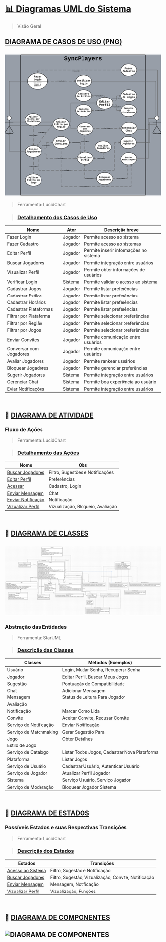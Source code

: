 # [📊 Diagramas UML do Sistema](.)

> Visão Geral

## [DIAGRAMA DE CASOS DE USO (PNG)](DiagramaCasodeUso/casosdeusobgwhite.png)

## ![DIAGRAMA DE CASOS DE USO (PNG)](DiagramaCasodeUso/casosdeusobgwhite.png)

> Ferramenta: LucidChart

> ### [Detalhamento dos Casos de Uso](./DiagramaCasodeUso/CasosUsoDescricao.md)

| Nome                   | Ator    | Descrição breve                        |
| ---------------------- | ------- | -------------------------------------- |
| Fazer Login            | Jogador | Permite acesso ao sistema              |
| Fazer Cadastro         | Jogador | Permite acesso ao sistemas             |
| Editar Perfil          | Jogador | Permite inserir informações no sistema |
| Buscar Jogadores       | Jogador | Permite integração entre usuários      |
| Visualizar Perfil      | Jogador | Permite obter informações de usuários  |
| Verificar Login        | Sistema | Permite validar o acesso ao sistema    |
| Cadastrar Jogos        | Jogador | Permite listar preferências            |
| Cadastrar Estilos      | Jogador | Permite listar preferências            |
| Cadastrar Horários     | Jogador | Permite listar preferências            |
| Cadastrar Plataformas  | Jogador | Permite listar preferências            |
| Filtrar por Plataforma | Jogador | Permite selecionar preferências        |
| Filtrar por Região     | Jogador | Permite selecionar preferências        |
| Filtrar por Jogos      | Jogador | Permite selecionar preferências        |
| Enviar Convites        | Jogador | Permite comunicação entre usuários     |
| Conversar com Jogadores| Jogador | Permite comunicação entre usuários     |
| Avaliar Jogadores      | Jogador | Permite rankear usuários               |
| Bloquear Jogadores     | Jogador | Permite gerenciar preferências         |
| Sugerir Jogadores      | Sistema | Permite integração entre usuários      |
| Gerenciar Chat         | Sistema | Permite boa experiência ao usuário     |
| Eviar Notificações     | Sistema | Permite integração entre usuários      |

<br>

## 🔹 [DIAGRAMA DE ATIVIDADE](./DiagramaDeAtividade/AtividadesDescricao.md)

### Fluxo de Ações

> Ferramenta: LucidChart

> ### [Detalhamento das Ações](./DiagramaDeAtividade/AtividadesDescricao.md)

| Nome                                                                            | Obs                               |
| ----------------------------------------------------------------------------    | --------------------------------- |
| [Buscar Jogadores](./DiagramaDeAtividade/DiagramaDeATVbuscarJogador.png)        | Filtro, Sugestões e Notificações  |
| [Editar Perfil](./DiagramaDeAtividade/DiagramaDeATVeditarPerfil.png)            | Preferências                      |
| [Acessar](./DiagramaDeAtividade/DiagramaDeATVloginCadastro.png)                 | Cadastro, Login                   |
| [Enviar Mensagem](./DiagramaDeAtividade/DiagramaDeATVenviarMensagem.png)        | Chat                              |
| [Enviar Notificação](./DiagramaDeAtividade/DiagramaDeATVenviarNotificação.png)  | Notificação                       |
| [Vizualizar Perfil](./DiagramaDeAtividade/DiagramaDeATVvisualizarPerfil.png)    | Vizualização, Bloqueio, Avaliação |

<br>

## 🔹 [DIAGRAMA DE CLASSES](./DiagramaDeClasse/ClassesDescricao.md)

## ![DIAGRAMA DE CLASSES](./DiagramaDeClasse/classes.png)

### Abstração das Entidades

> Ferramenta: StarUML

> ### [Descrição das Classes](./DiagramaDeClasse/ClassesDescricao.md)

| Classes                | Métodos (Exemplos)                              |
| ---------------------- | ----------------------------------------------- |
| Usuário                | Login, Mudar Senha, Recuperar Senha             |
| Jogador                | Editar Perfil, Buscar Meus Jogos                |
| Sugestão               | Pontuação de Compatibilidade                    |
| Chat                   | Adicionar Mensagem                              |
| Mensagem               | Status de Leitura Para Jogador                  |
| Avaliação              |                                                 |
| Notificação            | Marcar Como Lida                                |
| Convite                | Aceitar Convite, Recusar Convite                |
| Serviço de Notificação | Enviar Notificação                              |
| Serviço de Matchmaking | Gerar Sugestão Para                             |
| Jogo                   | Obter Detalhes                                  |
| Estilo de Jogo         |                                                 |
| Serviço de Catalogo    | Listar Todos Jogos, Cadastrar Nova Plataforma   |
| Plataforma             | Listar Jogos                                    |
| Serviço de Usuário     | Cadastrar Usuário, Autenticar Usuário           |
| Serviço de Jogador     | Atualizar Perfil Jogador                        |
| Sistema                | Serviço Usuário, Serviço Jogador                |
| Serviço de Moderação   | Bloquear Jogador Sistema                        |

<br>

## 🔹 [DIAGRAMA DE ESTADOS](./DiagramaDeEstados/EstadosDescricao.md)

### Possíveis Estados e suas Respectivas Transições

> Ferramenta: LucidChart

> ### [Descrição dos Estados](./DiagramaDeEstados/EstadosDescricao.md)

| Estados                                                             | Transições                                           |
| ------------------------------------------------------------------- | ---------------------------------------------------- |
| [Acesso ao Sistema](./DiagramaDeEstados/Acesso%20ao%20Sistema.png)  | Filtro, Sugestão e Notificação                       |
| [Buscar Jogadores](./DiagramaDeEstados/Buscar%20Jogadores.png)      | Filtro, Sugestão, Vizualização, Convite, Notificação |
| [Enviar Mensagem](./DiagramaDeEstados/Enviar%20Mensagem.png)        | Mensagem, Notificação                                |
| [Vizualizar Perfil](./DiagramaDeEstados/Visualizar%20Perfil.png)    | Vizualização, Funções                                |

<br>

## 🔹 [DIAGRAMA DE COMPONENTES](./DiagramaDeClasse/ClassesDescricao.md)

## ![DIAGRAMA DE COMPONENTES](./DiagramaDeClasse/componentes.jpg)
